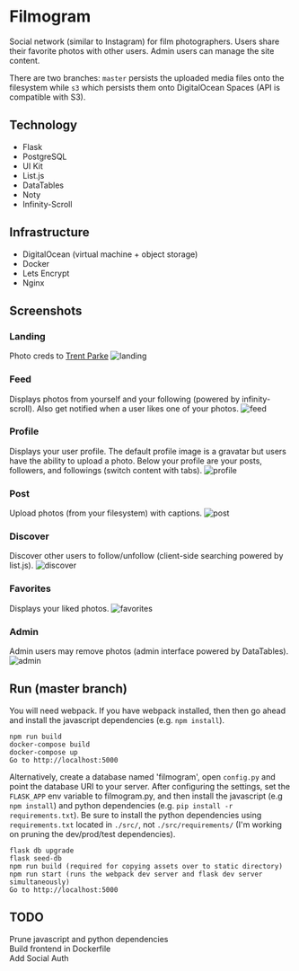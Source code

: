 # Filmogram

Social network (similar to Instagram) for film photographers. Users share their
favorite photos with other users. Admin users can manage the site content.

There are two branches: `master` persists the uploaded media files onto the
filesystem while `s3` which persists them onto DigitalOcean Spaces
(API is compatible with S3).

Technology
----------
* Flask
* PostgreSQL
* UI Kit
* List.js
* DataTables
* Noty
* Infinity-Scroll

Infrastructure
----------
* DigitalOcean (virtual machine + object storage)
* Docker
* Lets Encrypt
* Nginx

Screenshots
---
### Landing 
Photo creds to [Trent Parke](https://pro.magnumphotos.com/C.aspx?ERID=24KL534BCY&VF=MAGO31_10_VForm&VP3=CMS3)
![landing](/screenshots/landing.png?raw=true "Feed")
### Feed 
Displays photos from yourself and your following (powered by infinity-scroll). Also get notified when a user likes one of your photos.
![feed](/screenshots/feed.png?raw=true "Feed")
### Profile 
Displays your user profile. The default profile image is a gravatar but users have the ability to upload a photo. Below your profile are your posts, followers, and followings (switch content with tabs).
![profile](/screenshots/daido.png?raw=true "Profile")
### Post
Upload photos (from your filesystem) with captions.
![post](/screenshots/post.png?raw=true "Post")
### Discover 
Discover other users to follow/unfollow (client-side searching powered by
list.js).
![discover](/screenshots/discover.png?raw=true "Discover")
### Favorites 
Displays your liked photos.
![favorites](/screenshots/favorites.png?raw=true "Discover")
### Admin
Admin users may remove photos (admin interface powered by DataTables).
![admin](/screenshots/admin.png?raw=true "Admin")

Run (master branch)
---
You will need webpack. If you have webpack installed, then then go ahead and
install the javascript dependencies (e.g. `npm install`).


```
npm run build
docker-compose build
docker-compose up
Go to http://localhost:5000
```

Alternatively, create a database named 'filmogram', open `config.py`
and point the database URI to your server. After configuring the
settings, set the `FLASK_APP` env variable to filmogram.py, and then
install the javascript (e.g `npm install`) and python dependencies
(e.g. `pip install -r requirements.txt`). Be sure to install the
python dependencies using `requirements.txt` located in `./src/`, not
`./src/requirements/` (I'm working on pruning the dev/prod/test
dependencies).

```
flask db upgrade
flask seed-db
npm run build (required for copying assets over to static directory)
npm run start (runs the webpack dev server and flask dev server simultaneously)
Go to http://localhost:5000
```
TODO
----
Prune javascript and python dependencies<br>
Build frontend in Dockerfile<br>
Add Social Auth <br>

